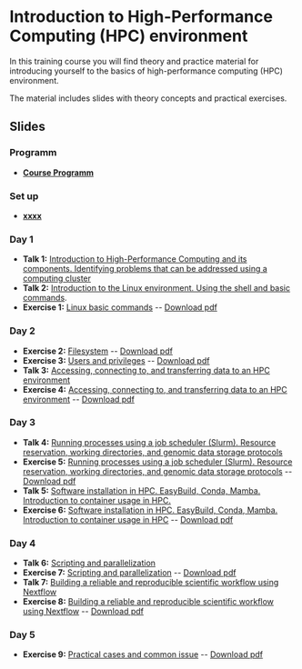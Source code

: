 # Introduction to High-Performance Computing (HPC) environment

In this training course you will find theory and practice material for introducing yourself to the basics of high-performance computing (HPC) environment.

The material includes slides with theory concepts and practical exercises.

## Slides

### Programm

- [**Course Programm**](slides/program.pdf)

### Set up

- [**xxxx**](exercises/xxx.md)

### Day 1

- **Talk 1:** [Introduction to High-Performance Computing and its components. Identifying problems that can be addressed using a computing cluster](slides/xxx.pdf)
- **Talk 2:** [Introduction to the Linux environment. Using the shell and basic commands](slides/linux_intro.pdf).
- **Exercise 1:** [Linux basic commands](exercises/01_handson_linux/handson_linux1_BasicCommands.md) -- [Download pdf](exercises/01_handson_linux/handson_linux1_BasicCommands.pdf)

### Day 2

- **Exercise 2:** [Filesystem](exercises/01_handson_linux/handson_linux2_FileProcessing.md) -- [Download pdf](exercises/01_handson_linux/handson_linux2_FileProcessing.pdf)
- **Exercise 3:** [Users and privileges](exercises/01_handson_linux/handson_linux3_Privileges.md) -- [Download pdf](exercises/01_handson_linux/handson_linux3_Privileges.pdf)
- **Talk 3:** [Accessing, connecting to, and transferring data to an HPC environment](slides/xxxx.pdf)
- **Exercise 4:** [Accessing, connecting to, and transferring data to an HPC environment](exercises/04_access/handson_access.md) -- [Download pdf](exercises/xxx.pdf)

### Day 3

- **Talk 4:** [Running processes using a job scheduler (Slurm). Resource reservation, working directories, and genomic data storage protocols](slides/xxxx.pdf)
- **Exercise 5:** [Running processes using a job scheduler (Slurm). Resource reservation, working directories, and genomic data storage protocols](exercises/05_slurm/handson_srun.md) -- [Download pdf](exercises/xxx.pdf)
- **Talk 5:** [Software installation in HPC. EasyBuild, Conda, Mamba. Introduction to container usage in HPC.](slides/xxxx.pdf)
- **Exercise 6:** [Software installation in HPC. EasyBuild, Conda, Mamba. Introduction to container usage in HPC](exercises/06_software_management_hpc/handson_software_management.md) -- [Download pdf](exercises/xxxx.pdf)
  
### Day 4

- **Talk 6:** [Scripting and parallelization](slides/talk6_Scripting_and_Parallelization.pdf)
- **Exercise 7:** [Scripting and parallelization](exercises/07_handson_scripting_and_parallelization/handson_scripting_and_parallelization.md) -- [Download pdf](exercises/xxxx.pdf)
- **Talk 7:** [Building a reliable and reproducible scientific workflow using Nextflow](slides/talk7_ReliableReproducible_ScientificWorkflows_Nextflow.pdf)
- **Exercise 8:** [Building a reliable and reproducible scientific workflow using Nextflow](exercises/08_handson_scientific_workflows_nextflow/handson_scientificworkflows_nextflow.md) -- [Download pdf](exercises/xxx.pdf)

### Day 5

- **Exercise 9:** [Practical cases and common issue](exercises/09_handson_usecase_issues/handson_usecase_issues1.md) -- [Download pdf](exercises/xxx.pdf)

